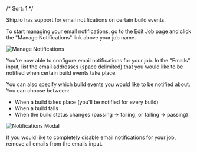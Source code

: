 /*
Sort: 1
*/

Ship.io has support for email notifications on certain build events.

To start managing your email notifications, go to the Edit Job page and click the "Manage Notifications" link above your job name.

![Manage Notifications](/images/notifications/manage-notifications.png)

You're now able to configure email notifications for your job. In the "Emails" input, list the email addresses (space delimited) that you would like to be notified when certain build events take place.

You can also specify which build events you would like to be notified about. You can choose between:

- When a build takes place (you'll be notified for every build)
- When a build fails
- When the build status changes (passing -> failing, or failing -> passing)

![Notifications Modal](/images/notifications/email/notifications-modal.png)

If you would like to completely disable email notifications for your job, remove all emails from the emails input.
